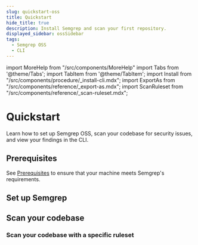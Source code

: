 ```yaml
---
slug: quickstart-oss
title: Quickstart
hide_title: true
description: Install Semgrep and scan your first repository.
displayed_sidebar: ossSidebar
tags:
  - Semgrep OSS
  - CLI
---
```


import MoreHelp from "/src/components/MoreHelp"
import Tabs from '@theme/Tabs';
import TabItem from '@theme/TabItem';
import Install from "/src/components/procedure/_install-cli.mdx";
import ExportAs from "/src/components/reference/_export-as.mdx";
import ScanRuleset from "/src/components/reference/_scan-ruleset.mdx";

# Quickstart

Learn how to set up Semgrep OSS, scan your codebase for security issues, and view your findings in the CLI.

## Prerequisites

See [Prerequisites](/prerequisites) to ensure that your machine meets Semgrep's requirements.

## Set up Semgrep

<Install />

## Scan your codebase

<ExportAs />

### Scan your codebase with a specific ruleset

<ScanRuleset />
